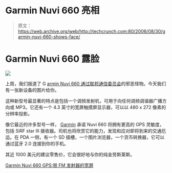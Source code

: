 # Garmin Nuvi 660 亮相

> 原文：<https://web.archive.org/web/http://techcrunch.com:80/2006/08/30/garmin-nuvi-660-shows-face/>

# Garmin Nuvi 660 露脸

![](img/c3731718e307ab8388174898e34b46bd.png)

上周，我们报道了 G [armin Nuvi 660 通过联邦通信委员会](https://web.archive.org/web/20191109081117/http://crunchgear.com/2006/08/22/garmin-nuvi-660-gets-fcced/)的邪恶怪物。今天我们有一张新设备的图片给你。

这种新型号最显著的特点是包括一个调频发射机，可用于向任何调频调谐器广播方向或 MP3。它还有一个 4.3 英寸的宽屏触摸屏显示器，可以以 480 x 272 像素的分辨率投影。

像它最近的许多型号一样， [Garmin](https://web.archive.org/web/20191109081117/https://crunchbase.com/organization/garmin) 承诺 Nuvi 660 将拥有更高的 GPS 灵敏度，包括 SiRF star III 接收器。司机也将欣赏它的能力，发现和应对即将到来的交通厄运。在 PDA 一侧，有一个 SD 插槽，一个图片浏览器，一个货币转换器，它可以通过蓝牙 2.0 连接到你的手机。

其近 1000 美元的建议零售价，它会很好地与你的纯金劳斯莱斯。

[Garmin Nuvi 660 GPS:带 FM 发射器的宽屏](https://web.archive.org/web/20191109081117/http://gizmodo.com/gadgets/gadgets/garmin-nuvi-660-gps-widescreen-with-a-fm-transmitter-197535.php)